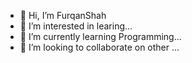 - 👋 Hi, I’m FurqanShah
- 👀 I’m interested in learing...
- 🌱 I’m currently learning Programming...
- 💞️ I’m looking to collaborate on other ...


<!---
furqanshah77/furqanshah77 is a ✨ special ✨ repository because its `README.md` (this file) appears on your GitHub profile.
You can click the Preview link to take a look at your changes.
--->
